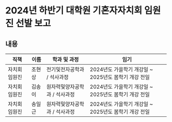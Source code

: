 2024년 하반기 대학원 기혼자자치회 임원진 선발 보고
===

## 내용

| 직책 | 이름 | 학과 및 과정 | 임기 |
|----|----|----|----|
| 자치회 임원진 | 조현상 | 전기및전자공학과 / 석사과정 | 2024년도 가을학기 개강일 ~ 2025년도 봄학기 개강 전일 | 
| 자치회 임원진 | 김송이 | 원자력및양자공학과 / 석사과정 | 2024년도 가을학기 개강일 ~ 2025년도 봄학기 개강 전일 | 
| 자치회 임원진 | 송일근 | 원자력및양자공학과 / 석사과정 | 2024년도 가을학기 개강일 ~ 2025년도 봄학기 개강 전일 | 
